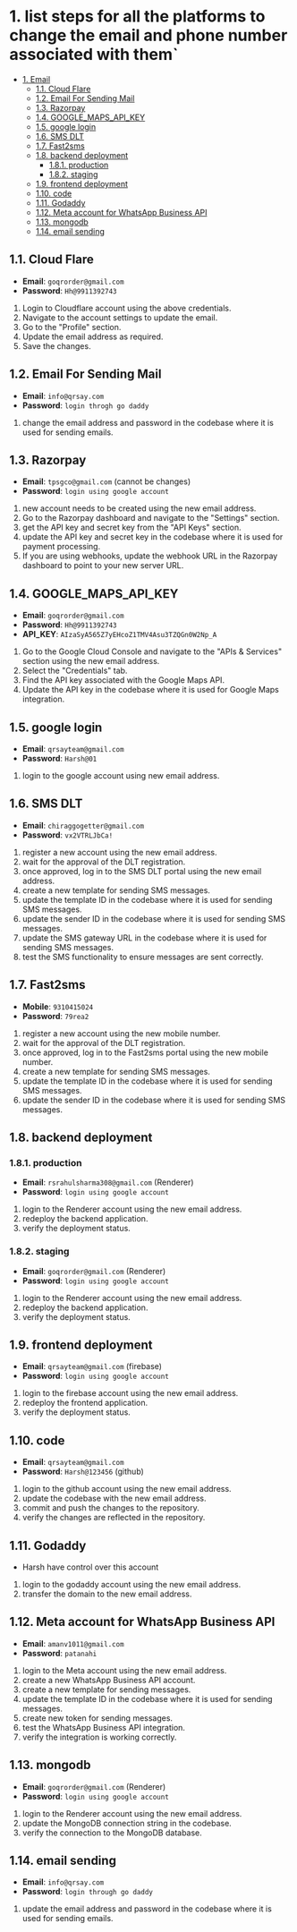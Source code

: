 # 1.  ⁠list steps for all the platforms to change the email and phone number associated with them`

- [1. Email](#1-email)
  - [1.1. Cloud Flare](#11-cloud-flare)
  - [1.2. Email For Sending Mail](#12-email-for-sending-mail)
  - [1.3. Razorpay](#13-razorpay)
  - [1.4. GOOGLE\_MAPS\_API\_KEY](#14-google_maps_api_key)
  - [1.5. google login](#15-google-login)
  - [1.6. SMS DLT](#16-sms-dlt)
  - [1.7. Fast2sms](#17-fast2sms)
  - [1.8. backend deployment](#18-backend-deployment)
    - [1.8.1. production](#181-production)
    - [1.8.2. staging](#182-staging)
  - [1.9. frontend deployment](#19-frontend-deployment)
  - [1.10. code](#110-code)
  - [1.11. Godaddy](#111-godaddy)
  - [1.12. Meta account for WhatsApp Business API](#112-meta-account-for-whatsapp-business-api)
  - [1.13. mongodb](#113-mongodb)
  - [1.14. email sending](#114-email-sending)

## 1.1. Cloud Flare

- **Email**: `goqrorder@gmail.com`
- **Password**: `Hh@9911392743`

1. Login to Cloudflare account using the above credentials.
2. Navigate to the account settings to update the email.
3. Go to the "Profile" section.
4. Update the email address as required.
5. Save the changes.
## 1.2. Email For Sending Mail

- **Email**: `info@qrsay.com`
- **Password**: `login throgh go daddy`

1. change the email address and password in the codebase where it is used for sending emails.

## 1.3. Razorpay

- **Email**: `tpsgco@gmail.com` (cannot be changes)
- **Password**: `login using google account`

1. new account needs to be created using the new email address.
2. Go to the Razorpay dashboard and navigate to the "Settings" section.
3. get the API key and secret key from the "API Keys" section.
4. update the API key and secret key in the codebase where it is used for payment processing.
5. If you are using webhooks, update the webhook URL in the Razorpay dashboard to point to your new server URL.

## 1.4. GOOGLE_MAPS_API_KEY

- **Email**: `goqrorder@gmail.com`
- **Password**: `Hh@9911392743`
- **API_KEY**: `AIzaSyA565Z7yEHcoZ1TMV4Asu3TZQGn0W2Np_A`

1. Go to the Google Cloud Console and navigate to the "APIs & Services" section using the new email address.
2. Select the "Credentials" tab.
3. Find the API key associated with the Google Maps API.
4. Update the API key in the codebase where it is used for Google Maps integration.

## 1.5. google login

- **Email**: `qrsayteam@gmail.com`
- **Password**: `Harsh@01`

1. login to the google account using new email address.

## 1.6. SMS DLT

- **Email**: `chiraggogetter@gmail.com`
- **Password**: `vx2VTRLJbCa!`

1. register a new account using the new email address.
2. wait for the approval of the DLT registration.
3. once approved, log in to the SMS DLT portal using the new email address.
4. create a new template for sending SMS messages.
5. update the template ID in the codebase where it is used for sending SMS messages.
6. update the sender ID in the codebase where it is used for sending SMS messages.
7. update the SMS gateway URL in the codebase where it is used for sending SMS messages.
8. test the SMS functionality to ensure messages are sent correctly.

## 1.7. Fast2sms

- **Mobile**: `9310415024`
- **Password**: `79rea2`

1. register a new account using the new mobile number.
2. wait for the approval of the DLT registration.
3. once approved, log in to the Fast2sms portal using the new mobile number.
4. create a new template for sending SMS messages.
5. update the template ID in the codebase where it is used for sending SMS messages.
6. update the sender ID in the codebase where it is used for sending SMS messages.


## 1.8. backend deployment

### 1.8.1. production

- **Email**: `rsrahulsharma308@gmail.com` (Renderer)
- **Password**: `login using google account`

1. login to the Renderer account using the new email address.
2. redeploy the backend application.
3. verify the deployment status.

### 1.8.2. staging

- **Email**: `goqrorder@gmail.com` (Renderer)
- **Password**: `login using google account`

1. login to the Renderer account using the new email address.
2. redeploy the backend application.
3. verify the deployment status.

## 1.9. frontend deployment

- **Email**: `qrsayteam@gmail.com` (firebase)
- **Password**: `login using google account`

1. login to the firebase account using the new email address.
2. redeploy the frontend application.
3. verify the deployment status.

## 1.10. code

- **Email**: `qrsayteam@gmail.com`
- **Password**: `Harsh@123456` (github)

1. login to the github account using the new email address.
2. update the codebase with the new email address.
3. commit and push the changes to the repository.
4. verify the changes are reflected in the repository.

## 1.11. Godaddy

- Harsh have control over this account

1. login to the godaddy account using the new email address.
2. transfer the domain to the new email address.

## 1.12. Meta account for WhatsApp Business API

- **Email**: `amanv1011@gmail.com`
- **Password**: `patanahi`

1. login to the Meta account using the new email address.
2. create a new WhatsApp Business API account.
3. create a new template for sending messages.
4. update the template ID in the codebase where it is used for sending messages.
5. create new token for sending messages.
6. test the WhatsApp Business API integration.
7. verify the integration is working correctly.

## 1.13. mongodb

- **Email**: `goqrorder@gmail.com` (Renderer)
- **Password**: `login using google account`

1. login to the Renderer account using the new email address.
2. update the MongoDB connection string in the codebase.
3. verify the connection to the MongoDB database.

## 1.14. email sending

- **Email**: `info@qrsay.com`
- **Password**: `login through go daddy`

1. update the email address and password in the codebase where it is used for sending emails.
